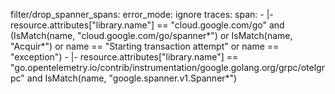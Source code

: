  filter/drop_spanner_spans:
    error_mode: ignore
    traces:
      span:
        - |-
          resource.attributes["library.name"] == "cloud.google.com/go" and (IsMatch(name, "cloud.google.com/go/spanner*") or IsMatch(name, "Acquir*") or name == "Starting transaction attempt" or name == "exception")
        - |-
          resource.attributes["library.name"] == "go.opentelemetry.io/contrib/instrumentation/google.golang.org/grpc/otelgrpc" and IsMatch(name, "google.spanner.v1.Spanner*")

